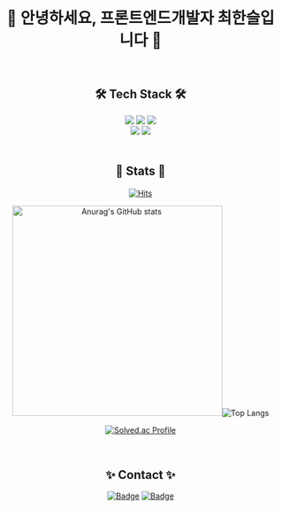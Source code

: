 <div align="center">

# 🙌   안녕하세요, 프론트엔드개발자 최한슬입니다   🙌

<br>


## 🛠 Tech Stack 🛠
<img src="https://img.shields.io/badge/html5-E34F26?style=for-the-badge&logo=html5&logoColor=white"> 
<img src="https://img.shields.io/badge/css-1572B6?style=for-the-badge&logo=css3&logoColor=white"> 
<img src="https://img.shields.io/badge/javascript-F7DF1E?style=for-the-badge&logo=javascript&logoColor=white"> 
<br>
<img src="https://img.shields.io/badge/Typescript-3178C6?style=for-the-badge&logo=Typescript&logoColor=white">
<img src="https://img.shields.io/badge/python-3776AB?style=for-the-badge&logo=python&logoColor=white"> 


<br>

<!--   
<img src="https://img.shields.io/badge/react-61DAFB?style=for-the-badge&logo=react&logoColor=black"> 
  <img src="https://img.shields.io/badge/node.js-339933?style=for-the-badge&logo=Node.js&logoColor=white">

 -->

<!-- ##  Tool 

![notion](https://camo.githubusercontent.com/0f6325940d36137c3e77d69b0dfe0ffb33e9a1084faf9cc843a9c929a874c709/68747470733a2f2f696d672e736869656c64732e696f2f62616467652f4e6f74696f6e2d2532333030303030302e7376673f7374796c653d666f722d7468652d6261646765266c6f676f3d6e6f74696f6e266c6f676f436f6c6f723d7768697465)
 -->

<br> 


## 🦄 Stats 🦄　
[![Hits](https://hits.seeyoufarm.com/api/count/incr/badge.svg?url=https%3A%2F%2Fgithub.com%2FHanseul516&count_bg=%23FF99F0&title_bg=%239A9595&icon=reverbnation.svg&icon_color=%23FFFFFF&title=hits&edge_flat=true)](https://hits.seeyoufarm.com)

<img src="https://github-readme-stats.vercel.app/api?username=Hanseul516&theme=omni" width="380" alt="Anurag's GitHub stats">![Top Langs](https://github-readme-stats.vercel.app/api/top-langs/?username=Hanseul516&langs_count=10&layout=compact&theme=dark)

[![Solved.ac Profile](http://mazassumnida.wtf/api/generate_badge?boj=hanseulo)](https://solved.ac/hanseulo)
  



<br>


## ✨ Contact ✨

[![Badge](https://img.shields.io/badge/Naver-03C75A?style=flat-square&logo=Naver&logoColor=white&link=mailto:rlatngus1691@naver.com)](mailto:hanseulo@naver.com)
[![Badge](https://img.shields.io/badge/Tistory-FFB80B?style=flat-square&logo=Tistory&logoColor=white&link=duseul.tistory.com)](https://duseul.tistory.com/)
 

  
  </div>
